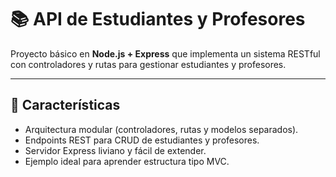 # 📚 API de Estudiantes y Profesores

Proyecto básico en **Node.js + Express** que implementa un sistema RESTful con controladores y rutas para gestionar estudiantes y profesores.

---

## 🚀 Características

- Arquitectura modular (controladores, rutas y modelos separados).
- Endpoints REST para CRUD de estudiantes y profesores.
- Servidor Express liviano y fácil de extender.
- Ejemplo ideal para aprender estructura tipo MVC.
